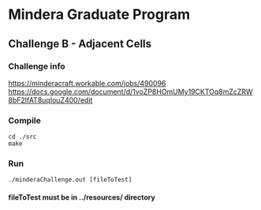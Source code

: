 # Mindera Graduate Program 

## Challenge B - Adjacent Cells

### Challenge info
https://minderacraft.workable.com/jobs/490096
https://docs.google.com/document/d/1voZP8HOmUMy19CKTOq8mZcZRW8bF2lfAT8uqIouZ400/edit

### Compile

```
cd ./src
make 
```

### Run

```
./minderaChallenge.out [fileToTest]
```

#### fileToTest must be in ../resources/ directory
